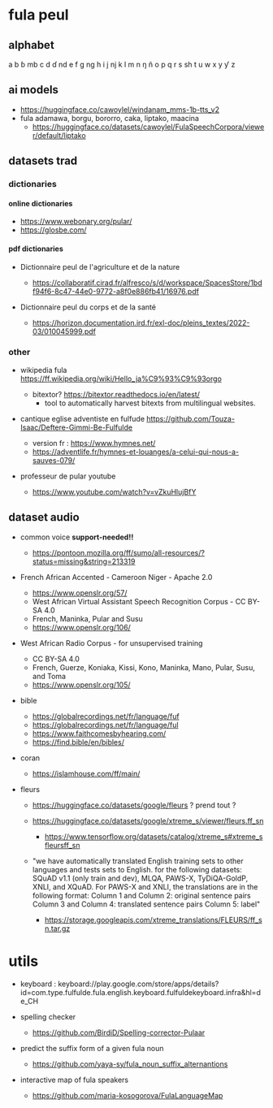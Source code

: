 # fula peul

## alphabet
a b ɓ mb c d ɗ nd e f g ng h i j nj k l m n ŋ ñ o p q r s sh t u w x y ƴ z

## ai models
- https://huggingface.co/cawoylel/windanam_mms-1b-tts_v2
- fula adamawa, borgu, bororro, caka, liptako, maacina
  - https://huggingface.co/datasets/cawoylel/FulaSpeechCorpora/viewer/default/liptako


## datasets trad
### dictionaries
#### online dictionaries
  - https://www.webonary.org/pular/
  - https://glosbe.com/

#### pdf dictionaries
- Dictionnaire peul de l'agriculture et de la nature
  - https://collaboratif.cirad.fr/alfresco/s/d/workspace/SpacesStore/1bdf94f6-8c47-44e0-9772-a8f0e886fb41/16976.pdf

- Dictionnaire peul du corps et de la santé
  -  https://horizon.documentation.ird.fr/exl-doc/pleins_textes/2022-03/010045999.pdf

### other
- wikipedia fula https://ff.wikipedia.org/wiki/Hello_ja%C9%93%C9%93orgo
  - bitextor?  https://bitextor.readthedocs.io/en/latest/ 
    - tool to automatically harvest bitexts from multilingual websites.

- cantique eglise adventiste en fulfude https://github.com/Touza-Isaac/Deftere-Gimmi-Be-Fulfulde
  - version fr : https://www.hymnes.net/
  - https://adventlife.fr/hymnes-et-louanges/a-celui-qui-nous-a-sauves-079/

- professeur de pular youtube
  - https://www.youtube.com/watch?v=vZkuHlujBfY

## dataset audio

- common voice __support-needed!!__
  - https://pontoon.mozilla.org/ff/sumo/all-resources/?status=missing&string=213319

- French African Accented - Cameroon Niger - Apache 2.0
  - https://www.openslr.org/57/
  - West African Virtual Assistant Speech Recognition Corpus - CC BY-SA 4.0
  - French, Maninka, Pular and Susu
  - https://www.openslr.org/106/

- West African Radio Corpus - for unsupervised training
  - CC BY-SA 4.0
  - French, Guerze, Koniaka, Kissi, Kono, Maninka, Mano, Pular, Susu, and Toma
  - https://www.openslr.org/105/

- bible
  - https://globalrecordings.net/fr/language/fuf
  - https://globalrecordings.net/fr/language/ful
  - https://www.faithcomesbyhearing.com/
  - https://find.bible/en/bibles/

- coran
  - https://islamhouse.com/ff/main/

- fleurs
  - https://huggingface.co/datasets/google/fleurs ? prend tout ?
  - https://huggingface.co/datasets/google/xtreme_s/viewer/fleurs.ff_sn
    - https://www.tensorflow.org/datasets/catalog/xtreme_s#xtreme_sfleursff_sn

  - "we have automatically translated English training sets to other languages and tests sets to English.
for the following datasets: SQuAD v1.1 (only train and dev), MLQA, PAWS-X, TyDiQA-GoldP, XNLI, and XQuAD. For PAWS-X and XNLI, the translations are in the following format: Column 1 and Column 2: original sentence pairs Column 3 and Column 4: translated sentence pairs Column 5: label"
    - https://storage.googleapis.com/xtreme_translations/FLEURS/ff_sn.tar.gz


# utils
- keyboard :  keyboard://play.google.com/store/apps/details?id=com.type.fulfulde.fula.english.keyboard.fulfuldekeyboard.infra&hl=de_CH

- spelling checker 
  - https://github.com/BirdiD/Spelling-corrector-Pulaar
- predict the suffix form of a given fula noun 
  - https://github.com/yaya-sy/fula_noun_suffix_alternantions

- interactive map of fula speakers 
  - https://github.com/maria-kosogorova/FulaLanguageMap